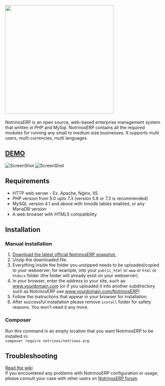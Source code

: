 [<img src="https://github.com/notrinos/NotrinosERP/raw/master/themes/default/images/notrinos_erp.jpg" width="350" />](http://notrinos.com)
====================

NotrinosERP is an open source, web-based enterprise management system that written in PHP and MySql. NotrinosERP contains all the required modules for running any small to medium size businesses. It supports multi users, multi currencies, multi languages
## [DEMO](http://demo.notrinos.com/erp)

![ScreenShot](https://a.fsdn.com/con/app/proj/notrinos-erp/screenshots/Untitled.png)
![ScreenShot](https://a.fsdn.com/con/app/proj/notrinos-erp/screenshots/gl_dashboard.png)

## Requirements
- HTTP web server - Ex. Apache, Nginx, IIS
- PHP version from 5.0 upto 7.3 (version 5.6 or 7.3 is recommended)
- MySQL version 4.1 and above with Innodb tables enabled, or any MariaDB version
- A web browser with HTML5 compatibility

## Installation
### Manual installation
1. [Download the latest official NotrinosERP snapshot.](https://gitlab.com/aodieu/NotrinosERP/-/archive/master/NotrinosERP-master.zip)
2. Unzip the downloaded file.
3. Everything inside the folder you unzipped needs to be uploaded/copied to your webserver, for example, into your `public_html` or `www` or `html` or `htdocs` folder (the folder will already exist on your webserver).
4. In your browser, enter the address to your site, such as: www.yourdomain.com (or if you uploaded it into another subdirectory such as NotrinosERP use www.yourdomain.com/NotrinosERP)
5. Follow the instructions that appear in your browser for installation.
6. After successful installation please remove `install` folder for safety reasons. You won't need it any more.

### Composer
Run this command in an empty location that you want NotrinosERP to be installed in:  
`composer require notrinos/notrinos-erp`

## Troubleshooting
[Read the wiki](http://support.notrinos.com/ERP/index.php?n=Help.Help)  
If you encountered any problems with NotrinosERP configuration or usage, please consult your case with other users on [NotrinosERP forum](http://forums.notrinos.com).